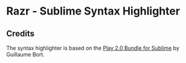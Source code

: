 # Razr - Sublime Syntax Highlighter

## Credits

The syntax highlighter is based on the [Play 2.0 Bundle for Sublime](https://github.com/guillaumebort/play2-sublimetext2) by Guillaume Bort.
